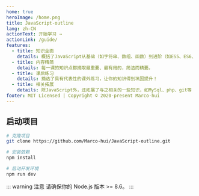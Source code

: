 ```yaml
---
home: true
heroImage: /home.png
title: JavaScript-outline
lang: zh-CN
actionText: 开始学习 →
actionLink: /guide/
features:
  - title: 知识全面
    details: 概括了JavaScript从基础（如字符串、数组、函数）到进阶（如ES5、ES6、Jquery）等全方面的知识点。
  - title: 内容精简
    details: 每一课的知识点都摘取最重要、最有用的，简洁而精要。
  - title: 课后练习
    details: 摘选了具有代表性的课外练习，让你的知识得到巩固提升！
  - title: 相关拓展
    details: 除JavaScript外，还拓展了与之相关的一些知识，如MySql、php、git等
footer: MIT Licensed | Copyright © 2020-present Marco-hui
---
```


## 启动项目

```bash
# 克隆项目
git clone https://github.com/Marco-hui/JavaScript-outline.git

# 安装依赖
npm install

# 启动开发环境
npm run dev
```
::: warning 注意
请确保你的 Node.js 版本 >= 8.6。
:::
